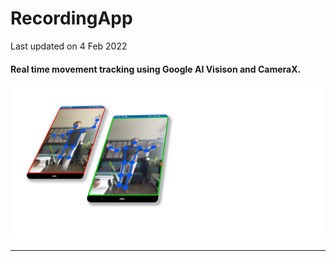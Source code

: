 <p><h1 align="left">RecordingApp</h1></p>
Last updated on 4 Feb 2022

<h4>Real time movement tracking using Google AI Visison and CameraX.</h4>

![My Image](screenshots/screen1.webp)
___
